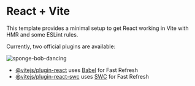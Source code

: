 # React + Vite

This template provides a minimal setup to get React working in Vite with HMR and some ESLint rules.

Currently, two official plugins are available:

![sponge-bob-dancing](https://github.com/user-attachments/assets/d7b6e992-f775-46c7-8f33-cecbee3929db)

- [@vitejs/plugin-react](https://github.com/vitejs/vite-plugin-react/blob/main/packages/plugin-react/README.md) uses [Babel](https://babeljs.io/) for Fast Refresh
- [@vitejs/plugin-react-swc](https://github.com/vitejs/vite-plugin-react-swc) uses [SWC](https://swc.rs/) for Fast Refresh
